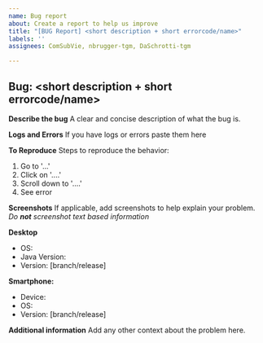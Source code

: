 ```yaml
---
name: Bug report
about: Create a report to help us improve
title: "[BUG Report] <short description + short errorcode/name>"
labels: ''
assignees: ComSubVie, nbrugger-tgm, DaSchrotti-tgm

---
```


## Bug: <short description + short errorcode/name>
**Describe the bug**
A clear and concise description of what the bug is.

**Logs and Errors**
If you have logs or errors paste them here

**To Reproduce**
Steps to reproduce the behavior:
1. Go to '...'
2. Click on '....'
3. Scroll down to '....'
4. See error

**Screenshots**
If applicable, add screenshots to help explain your problem.
*Do **not** screenshot text based information*

**Desktop**
 - OS:
 - Java Version:
 - Version: [branch/release]

**Smartphone:**
 - Device:
 - OS:
 - Version: [branch/release]

**Additional information**
Add any other context about the problem here.
